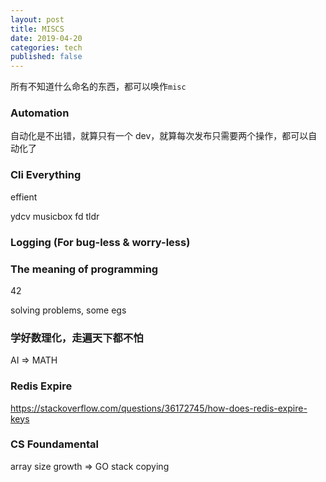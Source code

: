 ```yaml
---
layout: post
title: MISCS
date: 2019-04-20
categories: tech
published: false
---
```


所有不知道什么命名的东西，都可以唤作`misc`

### Automation

自动化是不出错，就算只有一个 dev，就算每次发布只需要两个操作，都可以自动化了

### Cli Everything

effient

ydcv musicbox fd tldr

### Logging (For bug-less & worry-less)

### The meaning of programming

42

solving problems, some egs

### 学好数理化，走遍天下都不怕

AI => MATH

### Redis Expire

https://stackoverflow.com/questions/36172745/how-does-redis-expire-keys

### CS Foundamental

array size growth => GO stack copying
